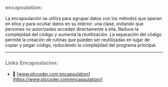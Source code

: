 ### <span style="color:grey">encapsulation:</span>

La encapsulación se utiliza para agrupar datos con los métodos que operan en ellos y para ocultar datos en su interior.
una clase, evitando que personas no autorizadas accedan directamente a ella. Reduce la complejidad del código y
aumenta la reutilización. La separación del código permite la creación de rutinas que pueden ser reutilizadas
en lugar de copiar y pegar código, reduciendo la complejidad del programa principal.
***
### <span style="color:grey">Links Encapsulacion:</span>
- 🔗  [www.plccoder.com,encapsulation](https://www.plccoder.com/encapsulation/)